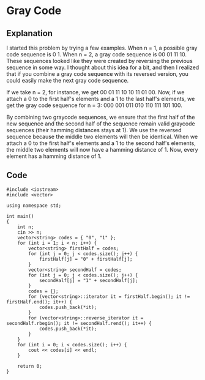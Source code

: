 # Gray Code
## Explanation
I started this problem by trying a few examples. When n = 1, a possible gray code sequence 
is 0 1. When n = 2, a gray code sequence is 00 01 11 10. These sequences looked like they 
were created by reversing the previous sequence in some way. I thought about this idea for 
a bit, and then I realized that if you combine a gray code sequence with its reversed 
version, you could easily make the next gray code sequence.

If we take n = 2, for instance, we get 00 01 11 10 10 11 01 00. Now, if we attach a 0 
to the first half's elements and a 1 to the last half's elements, we get the gray code 
sequence for n = 3: 000 001 011 010 110 111 101 100. 

By combining two graycode sequences, we ensure that the first half of the new sequence 
and the second half of the sequence remain valid graycode sequences (their hamming 
distances stays at 1). We use the reversed sequence because the middle two elements will 
then be identical. When we attach a 0 to the first half's elements and a 1 to the second 
half's elements, the middle two elements will now have a hamming distance of 1. Now, 
every element has a hamming distance of 1.
## Code
    #include <iostream>
    #include <vector>

    using namespace std;

    int main()
    {
        int n;
        cin >> n;
        vector<string> codes = { "0", "1" };
        for (int i = 1; i < n; i++) {
            vector<string> firstHalf = codes;
            for (int j = 0; j < codes.size(); j++) {
                firstHalf[j] = "0" + firstHalf[j];
            }
            vector<string> secondHalf = codes;
            for (int j = 0; j < codes.size(); j++) {
                secondHalf[j] = "1" + secondHalf[j];
            }
            codes = {};
            for (vector<string>::iterator it = firstHalf.begin(); it != firstHalf.end(); it++) {
                codes.push_back(*it);
            }
            for (vector<string>::reverse_iterator it = secondHalf.rbegin(); it != secondHalf.rend(); it++) {
                codes.push_back(*it);
            }
        }
        for (int i = 0; i < codes.size(); i++) {
            cout << codes[i] << endl;
        }

        return 0;
    }
